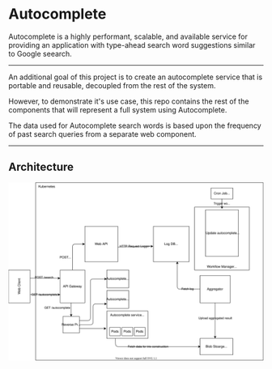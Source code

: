 # Autocomplete

Autocomplete is a highly performant, scalable, and available service for providing an application with type-ahead search word suggestions similar to Google seearch.

---

An additional goal of this project is to create an autocomplete service that is portable and reusable, decoupled from the rest of the system.

However, to demonstrate it's use case, this repo contains the rest of the components that will represent a full system using Autocomplete.

The data used for Autocomplete search words is based upon the frequency of past search queries from a separate web component.

---

## Architecture

<div align="center">
<img src="https://github.com/by12380/Autocomplete/blob/master/docs/images/autocomplete-architecture.svg" width="900px">
</div>
